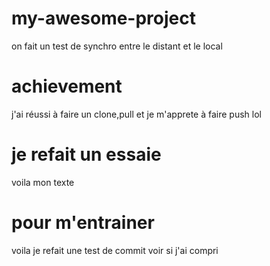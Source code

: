 # my-awesome-project
on fait un test de synchro entre le distant et le local


# achievement 

j'ai réussi à faire un clone,pull et je m'apprete à faire push
lol


# je refait un essaie
voila mon texte


# pour m'entrainer
 voila je refait une test de commit voir si j'ai compri
 